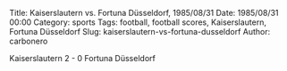Title: Kaiserslautern vs. Fortuna Düsseldorf, 1985/08/31
Date: 1985/08/31 00:00
Category: sports
Tags: football, football scores, Kaiserslautern, Fortuna Düsseldorf
Slug: kaiserslautern-vs-fortuna-dusseldorf
Author: carbonero


Kaiserslautern 2 - 0 Fortuna Düsseldorf
